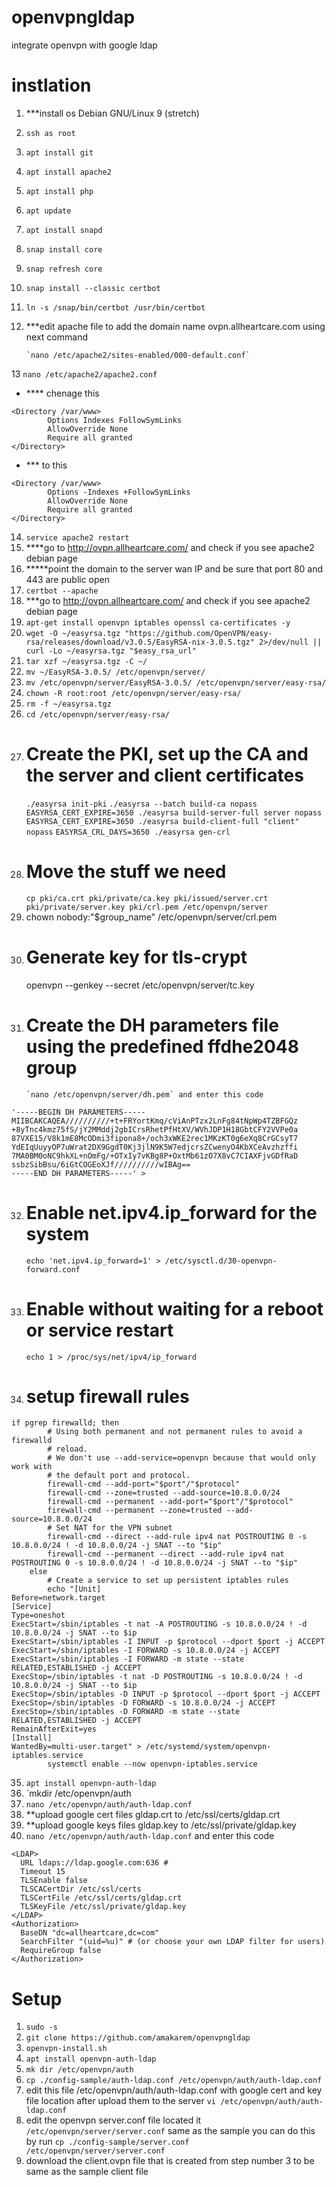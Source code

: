 # openvpngldap
integrate openvpn with google ldap

# instlation 
1. ***install os Debian GNU/Linux 9 (stretch)
2. `ssh as root`
3. `apt install git`
4. `apt install apache2`
5. `apt install php`
6. `apt update`
7. `apt install snapd`
8. `snap install core`
9. `snap refresh core`
10. `snap install --classic certbot`
11. `ln -s /snap/bin/certbot /usr/bin/certbot`
12. ***edit apache file to add the domain name ovpn.allheartcare.com using next command

        `nano /etc/apache2/sites-enabled/000-default.conf`

13 `nano /etc/apache2/apache2.conf`
* **** chenage this 
```
<Directory /var/www>
        Options Indexes FollowSymLinks
        AllowOverride None
        Require all granted
</Directory>
```
* *** to this 
```
<Directory /var/www>
        Options -Indexes +FollowSymLinks
        AllowOverride None
        Require all granted
</Directory>
```

14. `service apache2 restart`
15. ****go to http://ovpn.allheartcare.com/ and check if you see apache2 debian page
16. *****point the domain to the server wan IP and be sure that port 80 and 443 are public open
17. `certbot --apache`
18. ***go to http://ovpn.allheartcare.com/ and check if you see apache2 debian page
19. `apt-get install openvpn iptables openssl ca-certificates -y`
20. `wget -O ~/easyrsa.tgz "https://github.com/OpenVPN/easy-rsa/releases/download/v3.0.5/EasyRSA-nix-3.0.5.tgz" 2>/dev/null || curl -Lo ~/easyrsa.tgz "$easy_rsa_url"`
21. `tar xzf ~/easyrsa.tgz -C ~/`
22. `mv ~/EasyRSA-3.0.5/ /etc/openvpn/server/`
23. `mv /etc/openvpn/server/EasyRSA-3.0.5/ /etc/openvpn/server/easy-rsa/`
24. `chown -R root:root /etc/openvpn/server/easy-rsa/`
25. `rm -f ~/easyrsa.tgz`
26. `cd /etc/openvpn/server/easy-rsa/`
27. # Create the PKI, set up the CA and the server and client certificates
	`./easyrsa init-pki`
	`./easyrsa --batch build-ca nopass`
	`EASYRSA_CERT_EXPIRE=3650 ./easyrsa build-server-full server nopass`
	`EASYRSA_CERT_EXPIRE=3650 ./easyrsa build-client-full "client" nopass`
	`EASYRSA_CRL_DAYS=3650 ./easyrsa gen-crl`
28. # Move the stuff we need
	`cp pki/ca.crt pki/private/ca.key pki/issued/server.crt pki/private/server.key pki/crl.pem /etc/openvpn/server`  
29. chown nobody:"$group_name" /etc/openvpn/server/crl.pem
30. # Generate key for tls-crypt
	openvpn --genkey --secret /etc/openvpn/server/tc.key
31. # Create the DH parameters file using the predefined ffdhe2048 group
        `nano /etc/openvpn/server/dh.pem` and enter this code
```
'-----BEGIN DH PARAMETERS-----
MIIBCAKCAQEA//////////+t+FRYortKmq/cViAnPTzx2LnFg84tNpWp4TZBFGQz
+8yTnc4kmz75fS/jY2MMddj2gbICrsRhetPfHtXV/WVhJDP1H18GbtCFY2VVPe0a
87VXE15/V8k1mE8McODmi3fipona8+/och3xWKE2rec1MKzKT0g6eXq8CrGCsyT7
YdEIqUuyyOP7uWrat2DX9GgdT0Kj3jlN9K5W7edjcrsZCwenyO4KbXCeAvzhzffi
7MA0BM0oNC9hkXL+nOmFg/+OTxIy7vKBg8P+OxtMb61zO7X8vC7CIAXFjvGDfRaD
ssbzSibBsu/6iGtCOGEoXJf//////////wIBAg==
-----END DH PARAMETERS-----' >
```
32. # Enable net.ipv4.ip_forward for the system
	`echo 'net.ipv4.ip_forward=1' > /etc/sysctl.d/30-openvpn-forward.conf`
33. # Enable without waiting for a reboot or service restart
	`echo 1 > /proc/sys/net/ipv4/ip_forward`
34. # setup firewall rules
```
if pgrep firewalld; then
		# Using both permanent and not permanent rules to avoid a firewalld
		# reload.
		# We don't use --add-service=openvpn because that would only work with
		# the default port and protocol.
		firewall-cmd --add-port="$port"/"$protocol"
		firewall-cmd --zone=trusted --add-source=10.8.0.0/24
		firewall-cmd --permanent --add-port="$port"/"$protocol"
		firewall-cmd --permanent --zone=trusted --add-source=10.8.0.0/24
		# Set NAT for the VPN subnet
		firewall-cmd --direct --add-rule ipv4 nat POSTROUTING 0 -s 10.8.0.0/24 ! -d 10.8.0.0/24 -j SNAT --to "$ip"
		firewall-cmd --permanent --direct --add-rule ipv4 nat POSTROUTING 0 -s 10.8.0.0/24 ! -d 10.8.0.0/24 -j SNAT --to "$ip"
	else
		# Create a service to set up persistent iptables rules
		echo "[Unit]
Before=network.target
[Service]
Type=oneshot
ExecStart=/sbin/iptables -t nat -A POSTROUTING -s 10.8.0.0/24 ! -d 10.8.0.0/24 -j SNAT --to $ip
ExecStart=/sbin/iptables -I INPUT -p $protocol --dport $port -j ACCEPT
ExecStart=/sbin/iptables -I FORWARD -s 10.8.0.0/24 -j ACCEPT
ExecStart=/sbin/iptables -I FORWARD -m state --state RELATED,ESTABLISHED -j ACCEPT
ExecStop=/sbin/iptables -t nat -D POSTROUTING -s 10.8.0.0/24 ! -d 10.8.0.0/24 -j SNAT --to $ip
ExecStop=/sbin/iptables -D INPUT -p $protocol --dport $port -j ACCEPT
ExecStop=/sbin/iptables -D FORWARD -s 10.8.0.0/24 -j ACCEPT
ExecStop=/sbin/iptables -D FORWARD -m state --state RELATED,ESTABLISHED -j ACCEPT
RemainAfterExit=yes
[Install]
WantedBy=multi-user.target" > /etc/systemd/system/openvpn-iptables.service
		systemctl enable --now openvpn-iptables.service
```

35. `apt install openvpn-auth-ldap`
36. `mkdir /etc/openvpn/auth
37. `nano /etc/openvpn/auth/auth-ldap.conf`
38. **upload google cert files gldap.crt to  /etc/ssl/certs/gldap.crt
39. **upload google keys files gldap.key to /etc/ssl/private/gldap.key
40. `nano /etc/openvpn/auth/auth-ldap.conf` and enter this code
```
<LDAP>
  URL ldaps://ldap.google.com:636 #
  Timeout 15
  TLSEnable false
  TLSCACertDir /etc/ssl/certs
  TLSCertFile /etc/ssl/certs/gldap.crt
  TLSKeyFile /etc/ssl/private/gldap.key
</LDAP>
<Authorization>
  BaseDN "dc=allheartcare,dc=com"
  SearchFilter "(uid=%u)" # (or choose your own LDAP filter for users)
  RequireGroup false
</Authorization>
```

# Setup
1. `sudo -s`
2. `git clone https://github.com/amakarem/openvpngldap`
3. `openvpn-install.sh`
4. `apt install openvpn-auth-ldap`
5. `mk dir /etc/openvpn/auth`
6. `cp ./config-sample/auth-ldap.conf /etc/openvpn/auth/auth-ldap.conf`
7. edit this file /etc/openvpn/auth/auth-ldap.conf with google cert and key file location after upload them to the server
`vi /etc/openvpn/auth/auth-ldap.conf`
8. edit the openvpn server.conf file located it `/etc/openvpn/server/server.conf` same as the sample
you can do this by run `cp ./config-sample/server.conf /etc/openvpn/server/server.conf`
9. download the client.ovpn file that is created from step number 3 to be same as the sample client file 
